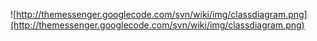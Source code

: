 ﻿![http://themessenger.googlecode.com/svn/wiki/img/classdiagram.png](http://themessenger.googlecode.com/svn/wiki/img/classdiagram.png)